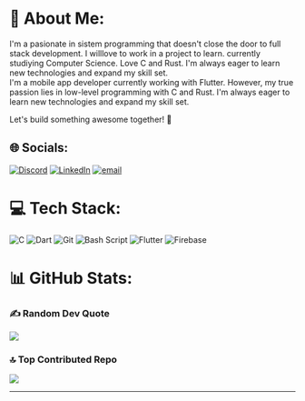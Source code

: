 # 💫 About Me:

I'm a pasionate in sistem programming that doesn't close the door to full stack development. I willlove to work in a project to learn. currently studiying Computer Science. Love C and Rust. I'm always eager to learn new technologies and expand my skill set.</br>
I'm a mobile app developer currently working with Flutter. However, my true passion lies in low-level programming with C and Rust. I'm always eager to learn new technologies and expand my skill set.</br>

Let's build something awesome together! 🚀  

## 🌐 Socials:
[![Discord](https://img.shields.io/badge/Discord-%237289DA.svg?logo=discord&logoColor=white)](https://discord.gg/javiichuu.) [![LinkedIn](https://img.shields.io/badge/LinkedIn-%230077B5.svg?logo=linkedin&logoColor=white)](https://www.linkedin.com/in/javier-ant%C3%B3n-ord%C3%B3%C3%B1ez/) [![email](https://img.shields.io/badge/Email-D14836?logo=gmail&logoColor=white)](mailto:javierantonordonez@gmail.com) 

# 💻 Tech Stack:
![C](https://img.shields.io/badge/c-%2300599C.svg?style=for-the-badge&logo=c&logoColor=white) ![Dart](https://img.shields.io/badge/dart-%230175C2.svg?style=for-the-badge&logo=dart&logoColor=white)  ![Git](https://img.shields.io/badge/git-%23F05033.svg?style=for-the-badge&logo=git&logoColor=white) ![Bash Script](https://img.shields.io/badge/bash_script-%23121011.svg?style=for-the-badge&logo=gnu-bash&logoColor=white) ![Flutter](https://img.shields.io/badge/Flutter-%2302569B.svg?style=for-the-badge&logo=Flutter&logoColor=white) ![Firebase](https://img.shields.io/badge/firebase-%23039BE5.svg?style=for-the-badge&logo=firebase)
# 📊 GitHub Stats:
<!--![](https://github-readme-stats.vercel.app/api?username=javiton2005&theme=dark&hide_border=false&include_all_commits=false&count_private=false)<br/>
![](https://github-readme-streak-stats.herokuapp.com/?user=javiton2005&theme=dark&hide_border=false)<br/>
![](https://github-readme-stats.vercel.app/api/top-langs/?username=javiton2005&theme=dark&hide_border=false&include_all_commits=false&count_private=false&layout=compact)-->

### ✍️ Random Dev Quote
![](https://quotes-github-readme.vercel.app/api?type=horizontal&theme=radical)

### 🔝 Top Contributed Repo
<!--![](https://github-contributor-stats.vercel.app/api?username=Javiton2005&limit=5&theme=dark&combine_all_yearly_contributions=true)-->
![](https://github.com/GouuApp/Gouu_App)

---
<!--[![](https://visitcount.itsvg.in/api?id=Javiton2005&icon=0&color=0)](https://visitcount.itsvg.in)-->

<!-- Proudly created with GPRM ( https://gprm.itsvg.in ) -->
